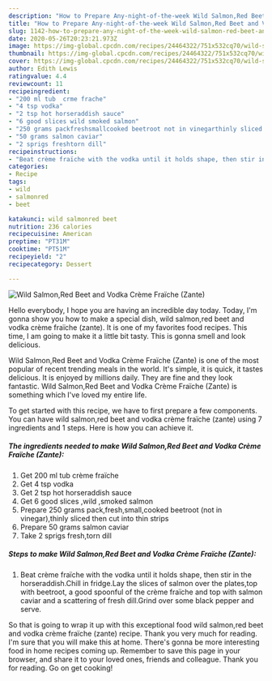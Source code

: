 ```yaml
---
description: "How to Prepare Any-night-of-the-week Wild Salmon,Red Beet and Vodka Crème Fraïche (Zante)"
title: "How to Prepare Any-night-of-the-week Wild Salmon,Red Beet and Vodka Crème Fraïche (Zante)"
slug: 1142-how-to-prepare-any-night-of-the-week-wild-salmon-red-beet-and-vodka-creme-fraiche-zante
date: 2020-05-26T20:23:21.973Z
image: https://img-global.cpcdn.com/recipes/24464322/751x532cq70/wild-salmonred-beet-and-vodka-creme-fraiche-zante-recipe-main-photo.jpg
thumbnail: https://img-global.cpcdn.com/recipes/24464322/751x532cq70/wild-salmonred-beet-and-vodka-creme-fraiche-zante-recipe-main-photo.jpg
cover: https://img-global.cpcdn.com/recipes/24464322/751x532cq70/wild-salmonred-beet-and-vodka-creme-fraiche-zante-recipe-main-photo.jpg
author: Edith Lewis
ratingvalue: 4.4
reviewcount: 11
recipeingredient:
- "200 ml tub  crme frache"
- "4 tsp vodka"
- "2 tsp hot horseraddish sauce"
- "6 good slices wild smoked salmon"
- "250 grams packfreshsmallcooked beetroot not in vinegarthinly sliced then cut into thin strips"
- "50 grams salmon caviar"
- "2 sprigs freshtorn dill"
recipeinstructions:
- "Beat crème fraïche with the vodka until it holds shape, then stir in  the horseraddish.Chill in fridge.Lay the slices of salmon over the plates,top with beetroot, a good spoonful of the crème fraïche and top with salmon caviar and a scattering of fresh dill.Grind over some black pepper and serve."
categories:
- Recipe
tags:
- wild
- salmonred
- beet

katakunci: wild salmonred beet 
nutrition: 236 calories
recipecuisine: American
preptime: "PT31M"
cooktime: "PT51M"
recipeyield: "2"
recipecategory: Dessert

---
```



![Wild Salmon,Red Beet and Vodka Crème Fraïche (Zante)](https://img-global.cpcdn.com/recipes/24464322/751x532cq70/wild-salmonred-beet-and-vodka-creme-fraiche-zante-recipe-main-photo.jpg)

Hello everybody, I hope you are having an incredible day today. Today, I'm gonna show you how to make a special dish, wild salmon,red beet and vodka crème fraïche (zante). It is one of my favorites food recipes. This time, I am going to make it a little bit tasty. This is gonna smell and look delicious.

Wild Salmon,Red Beet and Vodka Crème Fraïche (Zante) is one of the most popular of recent trending meals in the world. It's simple, it is quick, it tastes delicious. It is enjoyed by millions daily. They are fine and they look fantastic. Wild Salmon,Red Beet and Vodka Crème Fraïche (Zante) is something which I've loved my entire life.




To get started with this recipe, we have to first prepare a few components. You can have wild salmon,red beet and vodka crème fraïche (zante) using 7 ingredients and 1 steps. Here is how you can achieve it.

<!--inarticleads1-->

##### The ingredients needed to make Wild Salmon,Red Beet and Vodka Crème Fraïche (Zante):

1. Get 200 ml tub  crème fraïche
1. Get 4 tsp vodka
1. Get 2 tsp hot horseraddish sauce
1. Get 6 good slices ,wild ,smoked salmon
1. Prepare 250 grams pack,fresh,small,cooked beetroot (not in vinegar),thinly sliced then cut into thin strips
1. Prepare 50 grams salmon caviar
1. Take 2 sprigs fresh,torn dill




<!--inarticleads2-->

##### Steps to make Wild Salmon,Red Beet and Vodka Crème Fraïche (Zante):

1. Beat crème fraïche with the vodka until it holds shape, then stir in  the horseraddish.Chill in fridge.Lay the slices of salmon over the plates,top with beetroot, a good spoonful of the crème fraïche and top with salmon caviar and a scattering of fresh dill.Grind over some black pepper and serve.




So that is going to wrap it up with this exceptional food wild salmon,red beet and vodka crème fraïche (zante) recipe. Thank you very much for reading. I'm sure that you will make this at home. There's gonna be more interesting food in home recipes coming up. Remember to save this page in your browser, and share it to your loved ones, friends and colleague. Thank you for reading. Go on get cooking!
